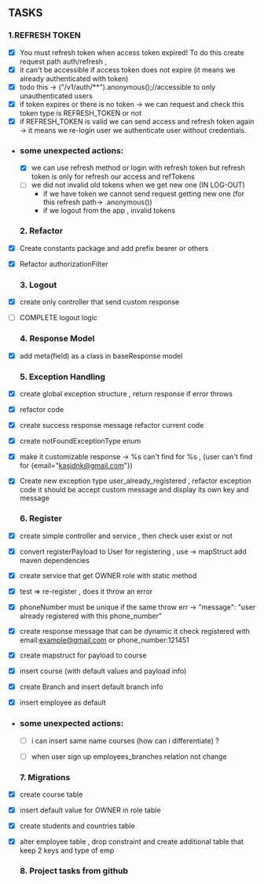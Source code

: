  ## TASKS
 ### 1.REFRESH TOKEN
- [x] You must refresh token when access token expired! To do this create request path auth/refresh , 
- [x] it can't be accessible if access token does not expire (it means we already authenticated with token)
- [x] todo this -> ("/v1/auth/**").anonymous();//accessible to only unauthenticated users
- [x] if token expires or there is no token -> we can request and check this token type is REFRESH_TOKEN or not
- [x] if REFRESH_TOKEN is valid we can send access and refresh token again -> it means we re-login user we authenticate user without credentials. 
- ### some unexpected actions:
  - [x] we can use refresh method or login with refresh token but refresh token is only for refresh our access and refTokens
  - [ ] we did not invalid old tokens when we get new one (IN LOG-OUT)
    - if we have token we cannot send request  getting new one (for this refresh path-> .anonymous())
    - if we logout from the app , invalid tokens 
  ### 2. Refactor
- [x] Create constants package and add prefix bearer or others
- [x] Refactor authorizationFilter 
  ### 3. Logout
- [x] create only controller that send custom response
- [ ] COMPLETE logout logic
  ### 4. Response Model
- [x] add meta(field) as a class in baseResponse model
  ### 5. Exception Handling
- [x] create global exception structure , return response if error throws
- [x] refactor code
- [x] create success response message refactor current code
- [x] create notFoundExceptionType enum 
- [x] make it customizable response -> %s can't find for %s , (user can't find for {email="kasjdnk@gmail.com"}) 
- [x] Create new exception type user_already_registered , refactor exception code it should be accept custom message
 and display its own key and message

  ### 6. Register
- [x] create simple controller and service , then check user exist or not
- [x] convert registerPayload to User for registering , use -> mapStruct add maven dependencies
- [x] create service that get OWNER role with static method
- [x] test => re-register ,  does it throw an error
- [x] phoneNumber must be unique if the same throw err -> "message": "user already registered with this phone_number"
- [x] create response message that can be dynamic it check registered with email:example@gmail.com or  phone_number:121451
- [x] create mapstruct for payload to course
- [x] insert course (with default values and payload info)
- [x] create Branch and insert default branch info
- [x] insert employee as default
- ### some unexpected actions:
  - [ ] i can insert same name courses (how can i differentiate) ?
  - [ ] when user sign up employees_branches relation not change
  

  ### 7. Migrations
- [x] create course table 
- [x] insert default value for OWNER in role table
- [x] create students and countries table
- [x] alter employee table , drop constraint and create additional table that keep 2 keys and type of emp

  ### 8. Project tasks from github